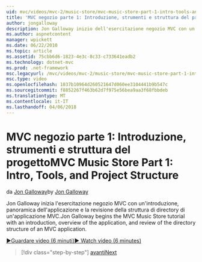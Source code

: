 ```yaml
---
uid: mvc/videos/mvc-2/music-store/mvc-music-store-part-1-intro-tools-and-project-structure
title: 'MVC negozio parte 1: Introduzione, strumenti e struttura del progetto | Documenti Microsoft'
author: jongalloway
description: Jon Galloway inizio dell'esercitazione negozio MVC con un'introduzione, panoramica dell'applicazione e la revisione della struttura di directory di un applicati MVC...
ms.author: aspnetcontent
manager: wpickett
ms.date: 06/22/2010
ms.topic: article
ms.assetid: 75cbb6d6-1823-4e3c-8c33-c733641eadb2
ms.technology: dotnet-mvc
ms.prod: .net-framework
msc.legacyurl: /mvc/videos/mvc-2/music-store/mvc-music-store-part-1-intro-tools-and-project-structure
msc.type: video
ms.openlocfilehash: 1037b10964d260521647d060ee3104441b9b547c
ms.sourcegitcommit: f8852267f463b62d7f975e56bea9aa3f68fbbdeb
ms.translationtype: MT
ms.contentlocale: it-IT
ms.lasthandoff: 04/06/2018
---
```

<a name="mvc-music-store-part-1-intro-tools-and-project-structure"></a><span data-ttu-id="219df-103">MVC negozio parte 1: Introduzione, strumenti e struttura del progetto</span><span class="sxs-lookup"><span data-stu-id="219df-103">MVC Music Store Part 1: Intro, Tools, and Project Structure</span></span>
====================
<span data-ttu-id="219df-104">da [Jon Galloway](https://github.com/jongalloway)</span><span class="sxs-lookup"><span data-stu-id="219df-104">by [Jon Galloway](https://github.com/jongalloway)</span></span>

<span data-ttu-id="219df-105">Jon Galloway inizia l'esercitazione negozio MVC con un'introduzione, panoramica dell'applicazione e la revisione della struttura di directory di un'applicazione MVC.</span><span class="sxs-lookup"><span data-stu-id="219df-105">Jon Galloway begins the MVC Music Store tutorial with an introduction, overview of the application, and review of the directory structure of an MVC application.</span></span>

[<span data-ttu-id="219df-106">&#9654;Guardare video (6 minuti)</span><span class="sxs-lookup"><span data-stu-id="219df-106">&#9654; Watch video (6 minutes)</span></span>](https://channel9.msdn.com/Blogs/ASP-NET-Site-Videos/mvc-music-store-part-1-intro-tools-and-project-structure)

> [!div class="step-by-step"]
> [<span data-ttu-id="219df-107">avanti</span><span class="sxs-lookup"><span data-stu-id="219df-107">Next</span></span>](mvc-music-store-part-2-controllers.md)
